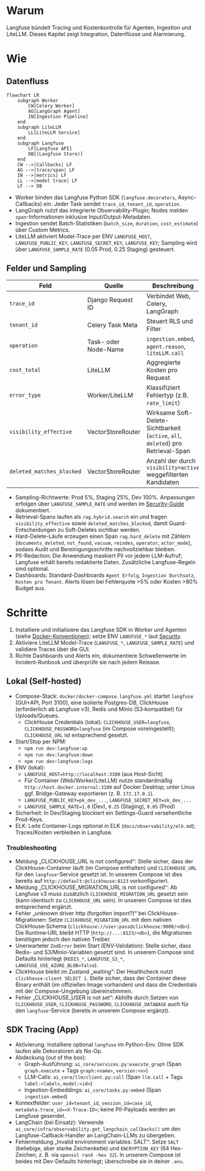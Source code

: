 # Warum
Langfuse bündelt Tracing und Kostenkontrolle für Agenten, Ingestion und LiteLLM. Dieses Kapitel zeigt Integration, Datenflüsse und Alarmierung.

# Wie
## Datenfluss
```mermaid
flowchart LR
    subgraph Worker
        CW[Celery Worker]
        AG[LangGraph Agent]
        IN[Ingestion Pipeline]
    end
    subgraph LiteLLM
        LL[LiteLLM Service]
    end
    subgraph Langfuse
        LF[Langfuse API]
        DB[(Langfuse Store)]
    end
    CW -->|Callbacks| LF
    AG -->|trace/span| LF
    IN -->|metrics| LF
    LL -->|model trace| LF
    LF --> DB
```

- Worker binden das Langfuse Python SDK (`langfuse.decorators`, Async-Callbacks) ein. Jeder Task sendet `trace_id`, `tenant_id`, `operation`.
- LangGraph nutzt das integrierte Observability-Plugin; Nodes melden `span`-Informationen inklusive Input/Output-Metadaten.
- Ingestion sendet Batch-Statistiken (`batch_size`, `duration`, `cost_estimate`) über Custom Metrics.
- LiteLLM aktiviert Model-Trace per ENV `LANGFUSE_HOST`, `LANGFUSE_PUBLIC_KEY`, `LANGFUSE_SECRET_KEY`, `LANGFUSE_KEY`; Sampling wird über `LANGFUSE_SAMPLE_RATE` (0.05 Prod, 0.25 Staging) gesteuert.

## Felder und Sampling
| Feld | Quelle | Beschreibung |
| --- | --- | --- |
| `trace_id` | Django Request ID | Verbindet Web, Celery, LangGraph |
| `tenant_id` | Celery Task Meta | Steuert RLS und Filter |
| `operation` | Task- oder Node-Name | `ingestion.embed`, `agent.reason`, `liteLLM.call` |
| `cost_total` | LiteLLM | Aggregierte Kosten pro Request |
| `error_type` | Worker/LiteLLM | Klassifiziert Fehlertyp (z.B. `rate_limit`) |
| `visibility_effective` | VectorStoreRouter | Wirksame Soft-Delete-Sichtbarkeit (`active`, `all`, `deleted`) pro Retrieval-Span |
| `deleted_matches_blocked` | VectorStoreRouter | Anzahl der durch `visibility=active` weggefilterten Kandidaten |

- Sampling-Richtwerte: Prod 5%, Staging 25%, Dev 100%. Anpassungen erfolgen über `LANGFUSE_SAMPLE_RATE` und werden im [Security-Guide](../security/secrets.md) dokumentiert.
- Retrieval-Spans laufen als `rag.hybrid.search` ein und tragen `visibility_effective` sowie `deleted_matches_blocked`, damit Guard-Entscheidungen zu Soft-Deletes sichtbar werden.
- Hard-Delete-Läufe erzeugen einen Span `rag.hard_delete` mit Zählern (`documents_deleted`, `not_found`, `vacuum`, `reindex`, `operator`, `actor_mode`), sodass Audit und Bereinigungsschritte nachvollziehbar bleiben.
- PII-Redaction: Die Anwendung maskiert PII vor jedem LLM-Aufruf; Langfuse erhält bereits redaktierte Daten. Zusätzliche Langfuse-Regeln sind optional.
- Dashboards: Standard-Dashboards `Agent Erfolg`, `Ingestion Durchsatz`, `Kosten pro Tenant`. Alerts lösen bei Fehlerquote >5% oder Kosten >80% Budget aus.

# Schritte
1. Installiere und initialisiere das Langfuse SDK in Worker und Agenten (siehe [Docker-Konventionen](../docker/conventions.md)); setze ENV `LANGFUSE_*` laut [Security](../security/secrets.md).
2. Aktiviere LiteLLM Model-Trace (`LANGFUSE_*`, `LANGFUSE_SAMPLE_RATE`) und validiere Traces über die GUI.
3. Richte Dashboards und Alerts ein, dokumentiere Schwellenwerte im Incident-Runbook und überprüfe sie nach jedem Release.

## Lokal (Self-hosted)
- Compose-Stack: `docker/docker-compose.langfuse.yml` startet `langfuse` (GUI+API, Port 3100), eine isolierte Postgres-DB, ClickHouse (erforderlich ab Langfuse v3), Redis und Minio (S3‑kompatibel) für Uploads/Queues.
  - ClickHouse Credentials (lokal): `CLICKHOUSE_USER=langfuse`, `CLICKHOUSE_PASSWORD=langfuse` (im Compose voreingestellt); `CLICKHOUSE_URL` ist entsprechend gesetzt.
- Start/Stop per NPM:
  - `npm run dev:langfuse:up`
  - `npm run dev:langfuse:down`
  - `npm run dev:langfuse:logs`
- ENV (lokal):
  - `LANGFUSE_HOST=http://localhost:3100` (aus Host-Sicht)
  - Für Container (Web/Worker/LiteLLM) nutze standardmäßig `http://host.docker.internal:3100` auf Docker Desktop; unter Linux ggf. Bridge-Gateway exportieren (z. B. `172.17.0.1`).
  - `LANGFUSE_PUBLIC_KEY=pk_dev_...`, `LANGFUSE_SECRET_KEY=sk_dev_...`
  - `LANGFUSE_SAMPLE_RATE=1.0` (Dev), `0.25` (Staging), `0.05` (Prod)
- Sicherheit: In Dev/Staging blockiert ein Settings-Guard versehentliche Prod-Keys.
- ELK: Leite Container-Logs optional in ELK (`docs/observability/elk.md`); Traces/Kosten verbleiben in Langfuse.

### Troubleshooting
- Meldung „CLICKHOUSE_URL is not configured“: Stelle sicher, dass der ClickHouse-Container läuft (im Compose enthalten) und `CLICKHOUSE_URL` für den `langfuse`-Service gesetzt ist. In unserem Compose ist dies bereits auf `http://default:@clickhouse:8123` vorkonfiguriert.
- Meldung „CLICKHOUSE_MIGRATION_URL is not configured“: Ab Langfuse v3 muss zusätzlich `CLICKHOUSE_MIGRATION_URL` gesetzt sein (kann identisch zu `CLICKHOUSE_URL` sein). In unserem Compose ist dies entsprechend ergänzt.
- Fehler „unknown driver http (forgotten import?)“ bei ClickHouse-Migrationen: Setze `CLICKHOUSE_MIGRATION_URL` mit dem nativen ClickHouse‑Schema (`clickhouse://user:pass@clickhouse:9000/<db>`). Die Runtime‑URL bleibt HTTP (`http://...:8123/<db>`), die Migrationen benötigen jedoch den nativen Treiber.
- Unerwarteter `ZodError` beim Start (ENV-Validation): Stelle sicher, dass Redis- und S3/Minio-Variablen gesetzt sind. In unserem Compose sind Defaults hinterlegt (`REDIS_*`, `LANGFUSE_S3_*`, `LANGFUSE_USE_AZURE_BLOB=false`).
- ClickHouse bleibt im Zustand „waiting“: Der Healthcheck nutzt `clickhouse-client SELECT 1`. Stelle sicher, dass der Container diese Binary enthält (im offiziellen Image vorhanden) und dass die Credentials mit der Compose-Umgebung übereinstimmen.
- Fehler „CLICKHOUSE_USER is not set“: Abhilfe durch Setzen von `CLICKHOUSE_USER`, `CLICKHOUSE_PASSWORD`, `CLICKHOUSE_DATABASE` auch für den `langfuse`-Service (bereits in unserem Compose ergänzt).

## SDK Tracing (App)
- Aktivierung: Installiere optional `langfuse` im Python-Env. Ohne SDK laufen alle Dekoratoren als No-Op.
- Abdeckung (out of the box):
  - Graph-Ausführung: `ai_core/services.py:execute_graph` (Span `graph.execute` + Tags `graph:<name>`, `version:<v>`)
  - LLM-Calls: `ai_core/llm/client.py:call` (Span `llm.call` + Tags `label:<label>`, `model:<id>`)
  - Ingestion-Embeddings: `ai_core/tasks.py:embed` (Span `ingestion.embed`)
- Kontextfelder: `user_id=tenant_id`, `session_id=case_id`, `metadata.trace_id=<X-Trace-ID>`; keine PII-Payloads werden an Langfuse gesendet.
- LangChain (bei Einsatz): Verwende `ai_core/infra/observability.get_langchain_callbacks()` um den Langfuse-Callback-Handler an LangChain-LLMs zu übergeben.
- Fehlermeldung „Invalid environment variables: SALT“: Setze `SALT` (beliebige, aber starke Zeichenkette) und `ENCRYPTION_KEY` (64 Hex-Zeichen, z. B. via `openssl rand -hex 32`). In unserem Compose ist beides mit Dev-Defaults hinterlegt; überschreibe sie in deiner `.env`.
